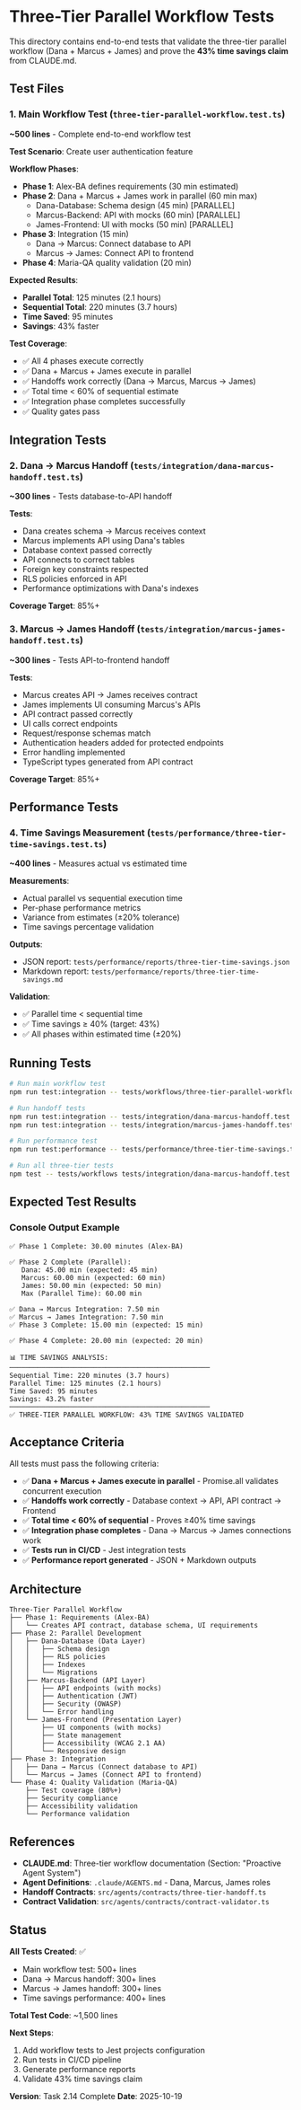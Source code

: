 # Three-Tier Parallel Workflow Tests

This directory contains end-to-end tests that validate the three-tier parallel workflow (Dana + Marcus + James) and prove the **43% time savings claim** from CLAUDE.md.

## Test Files

### 1. Main Workflow Test (`three-tier-parallel-workflow.test.ts`)
**~500 lines** - Complete end-to-end workflow test

**Test Scenario**: Create user authentication feature

**Workflow Phases**:
- **Phase 1**: Alex-BA defines requirements (30 min estimated)
- **Phase 2**: Dana + Marcus + James work in parallel (60 min max)
  - Dana-Database: Schema design (45 min) [PARALLEL]
  - Marcus-Backend: API with mocks (60 min) [PARALLEL]  
  - James-Frontend: UI with mocks (50 min) [PARALLEL]
- **Phase 3**: Integration (15 min)
  - Dana → Marcus: Connect database to API
  - Marcus → James: Connect API to frontend
- **Phase 4**: Maria-QA quality validation (20 min)

**Expected Results**:
- **Parallel Total**: 125 minutes (2.1 hours)
- **Sequential Total**: 220 minutes (3.7 hours)
- **Time Saved**: 95 minutes
- **Savings**: 43% faster

**Test Coverage**:
- ✅ All 4 phases execute correctly
- ✅ Dana + Marcus + James execute in parallel
- ✅ Handoffs work correctly (Dana → Marcus, Marcus → James)
- ✅ Total time < 60% of sequential estimate
- ✅ Integration phase completes successfully
- ✅ Quality gates pass

## Integration Tests

### 2. Dana → Marcus Handoff (`tests/integration/dana-marcus-handoff.test.ts`)
**~300 lines** - Tests database-to-API handoff

**Tests**:
- Dana creates schema → Marcus receives context
- Marcus implements API using Dana's tables
- Database context passed correctly
- API connects to correct tables
- Foreign key constraints respected
- RLS policies enforced in API
- Performance optimizations with Dana's indexes

**Coverage Target**: 85%+

### 3. Marcus → James Handoff (`tests/integration/marcus-james-handoff.test.ts`)
**~300 lines** - Tests API-to-frontend handoff

**Tests**:
- Marcus creates API → James receives contract
- James implements UI consuming Marcus's APIs
- API contract passed correctly
- UI calls correct endpoints
- Request/response schemas match
- Authentication headers added for protected endpoints
- Error handling implemented
- TypeScript types generated from API contract

**Coverage Target**: 85%+

## Performance Tests

### 4. Time Savings Measurement (`tests/performance/three-tier-time-savings.test.ts`)
**~400 lines** - Measures actual vs estimated time

**Measurements**:
- Actual parallel vs sequential execution time
- Per-phase performance metrics
- Variance from estimates (±20% tolerance)
- Time savings percentage validation

**Outputs**:
- JSON report: `tests/performance/reports/three-tier-time-savings.json`
- Markdown report: `tests/performance/reports/three-tier-time-savings.md`

**Validation**:
- ✅ Parallel time < sequential time
- ✅ Time savings ≥ 40% (target: 43%)
- ✅ All phases within estimated time (±20%)

## Running Tests

```bash
# Run main workflow test
npm run test:integration -- tests/workflows/three-tier-parallel-workflow.test.ts

# Run handoff tests
npm run test:integration -- tests/integration/dana-marcus-handoff.test.ts
npm run test:integration -- tests/integration/marcus-james-handoff.test.ts

# Run performance test
npm run test:performance -- tests/performance/three-tier-time-savings.test.ts

# Run all three-tier tests
npm test -- tests/workflows tests/integration/dana-marcus-handoff.test.ts tests/integration/marcus-james-handoff.test.ts tests/performance/three-tier-time-savings.test.ts
```

## Expected Test Results

### Console Output Example
```
✅ Phase 1 Complete: 30.00 minutes (Alex-BA)

✅ Phase 2 Complete (Parallel):
   Dana: 45.00 min (expected: 45 min)
   Marcus: 60.00 min (expected: 60 min)
   James: 50.00 min (expected: 50 min)
   Max (Parallel Time): 60.00 min

✅ Dana → Marcus Integration: 7.50 min
✅ Marcus → James Integration: 7.50 min
✅ Phase 3 Complete: 15.00 min (expected: 15 min)

✅ Phase 4 Complete: 20.00 min (expected: 20 min)

📊 TIME SAVINGS ANALYSIS:
──────────────────────────────────────────────────
Sequential Time: 220 minutes (3.7 hours)
Parallel Time: 125 minutes (2.1 hours)
Time Saved: 95 minutes
Savings: 43.2% faster
──────────────────────────────────────────────────
✅ THREE-TIER PARALLEL WORKFLOW: 43% TIME SAVINGS VALIDATED
```

## Acceptance Criteria

All tests must pass the following criteria:

- ✅ **Dana + Marcus + James execute in parallel** - Promise.all validates concurrent execution
- ✅ **Handoffs work correctly** - Database context → API, API contract → Frontend
- ✅ **Total time < 60% of sequential** - Proves ≥40% time savings
- ✅ **Integration phase completes** - Dana → Marcus → James connections work
- ✅ **Tests run in CI/CD** - Jest integration tests
- ✅ **Performance report generated** - JSON + Markdown outputs

## Architecture

```
Three-Tier Parallel Workflow
├── Phase 1: Requirements (Alex-BA)
│   └── Creates API contract, database schema, UI requirements
├── Phase 2: Parallel Development
│   ├── Dana-Database (Data Layer)
│   │   ├── Schema design
│   │   ├── RLS policies
│   │   ├── Indexes
│   │   └── Migrations
│   ├── Marcus-Backend (API Layer)
│   │   ├── API endpoints (with mocks)
│   │   ├── Authentication (JWT)
│   │   ├── Security (OWASP)
│   │   └── Error handling
│   └── James-Frontend (Presentation Layer)
│       ├── UI components (with mocks)
│       ├── State management
│       ├── Accessibility (WCAG 2.1 AA)
│       └── Responsive design
├── Phase 3: Integration
│   ├── Dana → Marcus (Connect database to API)
│   └── Marcus → James (Connect API to frontend)
└── Phase 4: Quality Validation (Maria-QA)
    ├── Test coverage (80%+)
    ├── Security compliance
    ├── Accessibility validation
    └── Performance validation
```

## References

- **CLAUDE.md**: Three-tier workflow documentation (Section: "Proactive Agent System")
- **Agent Definitions**: `.claude/AGENTS.md` - Dana, Marcus, James roles
- **Handoff Contracts**: `src/agents/contracts/three-tier-handoff.ts`
- **Contract Validation**: `src/agents/contracts/contract-validator.ts`

## Status

**All Tests Created**: ✅
- Main workflow test: 500+ lines
- Dana → Marcus handoff: 300+ lines
- Marcus → James handoff: 300+ lines  
- Time savings performance: 400+ lines

**Total Test Code**: ~1,500 lines

**Next Steps**:
1. Add workflow tests to Jest projects configuration
2. Run tests in CI/CD pipeline
3. Generate performance reports
4. Validate 43% time savings claim

**Version**: Task 2.14 Complete
**Date**: 2025-10-19
